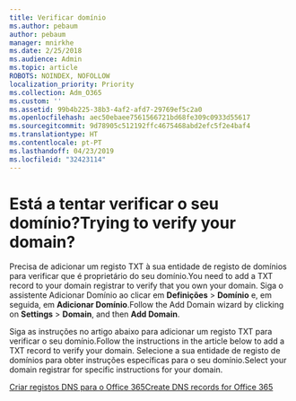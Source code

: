 ```yaml
---
title: Verificar domínio
ms.author: pebaum
author: pebaum
manager: mnirkhe
ms.date: 2/25/2018
ms.audience: Admin
ms.topic: article
ROBOTS: NOINDEX, NOFOLLOW
localization_priority: Priority
ms.collection: Adm_O365
ms.custom: ''
ms.assetid: 99b4b225-38b3-4af2-afd7-29769ef5c2a0
ms.openlocfilehash: aec50ebaee7561566721bd68fe309c0933d55617
ms.sourcegitcommit: 9d78905c512192ffc4675468abd2efc5f2e4baf4
ms.translationtype: HT
ms.contentlocale: pt-PT
ms.lasthandoff: 04/23/2019
ms.locfileid: "32423114"
---
```

# <a name="trying-to-verify-your-domain"></a><span data-ttu-id="3ec83-102">Está a tentar verificar o seu domínio?</span><span class="sxs-lookup"><span data-stu-id="3ec83-102">Trying to verify your domain?</span></span>

<span data-ttu-id="3ec83-103">Precisa de adicionar um registo TXT à sua entidade de registo de domínios para verificar que é proprietário do seu domínio.</span><span class="sxs-lookup"><span data-stu-id="3ec83-103">You need to add a TXT record to your domain registrar to verify that you own your domain.</span></span> <span data-ttu-id="3ec83-104">Siga o assistente Adicionar Domínio ao clicar em **Definições** \> **Domínio** e, em seguida, em **Adicionar Domínio**.</span><span class="sxs-lookup"><span data-stu-id="3ec83-104">Follow the Add Domain wizard by clicking on **Settings** \> **Domain**, and then **Add Domain**.</span></span> 
  
<span data-ttu-id="3ec83-105">Siga as instruções no artigo abaixo para adicionar um registo TXT para verificar o seu domínio.</span><span class="sxs-lookup"><span data-stu-id="3ec83-105">Follow the instructions in the article below to add a TXT record to verify your domain.</span></span> <span data-ttu-id="3ec83-106">Selecione a sua entidade de registo de domínios para obter instruções específicas para o seu domínio.</span><span class="sxs-lookup"><span data-stu-id="3ec83-106">Select your domain registrar for specific instructions for your domain.</span></span>
  
[<span data-ttu-id="3ec83-107">Criar registos DNS para o Office 365</span><span class="sxs-lookup"><span data-stu-id="3ec83-107">Create DNS records for Office 365</span></span>](https://support.office.com/article/Create-DNS-records-for-Office-365-when-you-manage-your-DNS-records-B0F3FDCA-8A80-4E8E-9EF3-61E8A2A9AB23.aspx)
  

